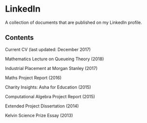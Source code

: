 # LinkedIn

A collection of documents that are published on my LinkedIn profile.

## Contents
Current CV (last updated: December 2017)

Mathematics Lecture on Queueing Theory (2018)

Industrial Placement at Morgan Stanley (2017)

Maths Project Report (2016)

Charity Insights: Asha for Education (2015)

Computational Algebra Project Report (2015)

Extended Project Dissertation (2014)

Kelvin Science Prize Essay (2013)
